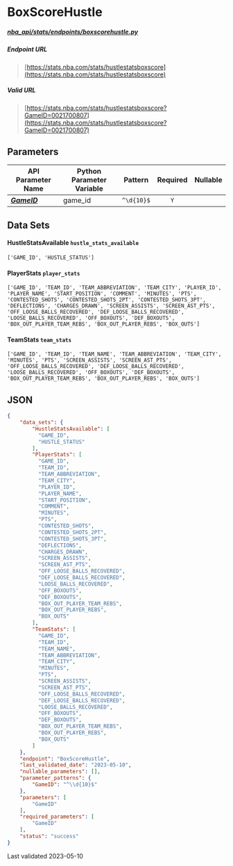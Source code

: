 # BoxScoreHustle
##### [nba_api/stats/endpoints/boxscorehustle.py](https://github.com/swar/nba_api/blob/master/nba_api/stats/endpoints/boxscorehustle.py)

##### Endpoint URL
>[https://stats.nba.com/stats/hustlestatsboxscore](https://stats.nba.com/stats/hustlestatsboxscore)

##### Valid URL
>[https://stats.nba.com/stats/hustlestatsboxscore?GameID=0021700807](https://stats.nba.com/stats/hustlestatsboxscore?GameID=0021700807)

## Parameters
API Parameter Name | Python Parameter Variable | Pattern | Required | Nullable
------------ | ------------ | :-----------: | :---: | :---:
[_**GameID**_](https://github.com/swar/nba_api/blob/master/docs/nba_api/stats/library/parameters.md#GameID) | game_id | `^\d{10}$` | `Y` |  | 

## Data Sets
#### HustleStatsAvailable `hustle_stats_available`
```text
['GAME_ID', 'HUSTLE_STATUS']
```
#### PlayerStats `player_stats`
```text
['GAME_ID', 'TEAM_ID', 'TEAM_ABBREVIATION', 'TEAM_CITY', 'PLAYER_ID', 'PLAYER_NAME', 'START_POSITION', 'COMMENT', 'MINUTES', 'PTS', 'CONTESTED_SHOTS', 'CONTESTED_SHOTS_2PT', 'CONTESTED_SHOTS_3PT', 'DEFLECTIONS', 'CHARGES_DRAWN', 'SCREEN_ASSISTS', 'SCREEN_AST_PTS', 'OFF_LOOSE_BALLS_RECOVERED', 'DEF_LOOSE_BALLS_RECOVERED', 'LOOSE_BALLS_RECOVERED', 'OFF_BOXOUTS', 'DEF_BOXOUTS', 'BOX_OUT_PLAYER_TEAM_REBS', 'BOX_OUT_PLAYER_REBS', 'BOX_OUTS']
```

#### TeamStats `team_stats`
```text
['GAME_ID', 'TEAM_ID', 'TEAM_NAME', 'TEAM_ABBREVIATION', 'TEAM_CITY', 'MINUTES', 'PTS', 'SCREEN_ASSISTS', 'SCREEN_AST_PTS', 'OFF_LOOSE_BALLS_RECOVERED', 'DEF_LOOSE_BALLS_RECOVERED', 'LOOSE_BALLS_RECOVERED', 'OFF_BOXOUTS', 'DEF_BOXOUTS', 'BOX_OUT_PLAYER_TEAM_REBS', 'BOX_OUT_PLAYER_REBS', 'BOX_OUTS']
```


## JSON
```json
{
    "data_sets": {
        "HustleStatsAvailable": [
          "GAME_ID", 
          "HUSTLE_STATUS"
        ],
        "PlayerStats": [
          "GAME_ID", 
          "TEAM_ID", 
          "TEAM_ABBREVIATION", 
          "TEAM_CITY", 
          "PLAYER_ID", 
          "PLAYER_NAME",
          "START_POSITION", 
          "COMMENT", 
          "MINUTES", 
          "PTS", 
          "CONTESTED_SHOTS",
          "CONTESTED_SHOTS_2PT", 
          "CONTESTED_SHOTS_3PT", 
          "DEFLECTIONS", 
          "CHARGES_DRAWN",
          "SCREEN_ASSISTS", 
          "SCREEN_AST_PTS", 
          "OFF_LOOSE_BALLS_RECOVERED",
          "DEF_LOOSE_BALLS_RECOVERED", 
          "LOOSE_BALLS_RECOVERED", 
          "OFF_BOXOUTS", 
          "DEF_BOXOUTS",
          "BOX_OUT_PLAYER_TEAM_REBS", 
          "BOX_OUT_PLAYER_REBS", 
          "BOX_OUTS"
        ],
        "TeamStats": [
          "GAME_ID", 
          "TEAM_ID", 
          "TEAM_NAME", 
          "TEAM_ABBREVIATION", 
          "TEAM_CITY", 
          "MINUTES",
          "PTS", 
          "SCREEN_ASSISTS", 
          "SCREEN_AST_PTS", 
          "OFF_LOOSE_BALLS_RECOVERED",
          "DEF_LOOSE_BALLS_RECOVERED", 
          "LOOSE_BALLS_RECOVERED", 
          "OFF_BOXOUTS", 
          "DEF_BOXOUTS",
          "BOX_OUT_PLAYER_TEAM_REBS", 
          "BOX_OUT_PLAYER_REBS", 
          "BOX_OUTS"
        ]
    },
    "endpoint": "BoxScoreHustle",
    "last_validated_date": "2023-05-10",
    "nullable_parameters": [],
    "parameter_patterns": {
        "GameID": "^\\d{10}$"
    },
    "parameters": [
        "GameID"
    ],
    "required_parameters": [
        "GameID"
    ],
    "status": "success"
}
```

Last validated 2023-05-10